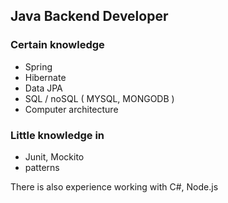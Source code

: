 ## Java Backend Developer

### Certain knowledge

- Spring
- Hibernate
- Data JPA
- SQL / noSQL ( MYSQL, MONGODB )
- Computer architecture

### Little knowledge in

- Junit, Mockito
- patterns

There is also experience working with С#, Node.js




<!--
**Denis11333/Denis11333** is a ✨ _special_ ✨ repository because its `README.md` (this file) appears on your GitHub profile.

Here are some ideas to get you started:

- 🔭 I’m currently working on ...
- 🌱 I’m currently learning ...
- 👯 I’m looking to collaborate on ...
- 🤔 I’m looking for help with ...
- 💬 Ask me about ...
- 📫 How to reach me: ...
- 😄 Pronouns: ...
- ⚡ Fun fact: ...
-->
